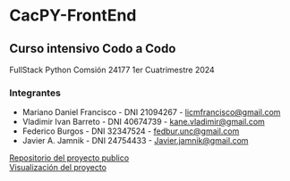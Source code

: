# CacPY-FrontEnd

## Curso intensivo Codo a Codo
FullStack Python
Comsión 24177
1er Cuatrimestre 2024

### Integrantes
* Mariano Daniel Francisco - DNI 21094267 - licmfrancisco@gmail.com
* Vladimir Ivan Barreto - DNI 40674739 - kane.vladimir@gmail.com
* Federico Burgos - DNI 32347524 - fedbur.unc@gmail.com
* Javier A. Jamnik - DNI 24754433 - Javier.jamnik@gmail.com

[Repositorio del proyecto publico](https://github.com/JavierJDemos/CacPY-FrontEnd)  
[Visualización del proyecto](https://javierjdemos.github.io/CacPY-FrontEnd/)  